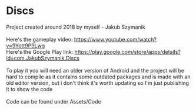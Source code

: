 # Discs

Project created around 2018 by myself - Jakub Szymanik <br />
<br />
Here's the gameplay video: https://www.youtube.com/watch?v=9Yott9P9Lwg <br />
Here's the Google Play link: https://play.google.com/store/apps/details?id=com.JakubSzymanik.Discs <br />
<br />
To play it you will need an older version of Android and the project will be hard to compile as it contains some outdated packages and is made with an old editor version,
but i don't think it's worth updating so I'm just publishing it to show the code <br />
<br />
Code can be found under Assets/Code
